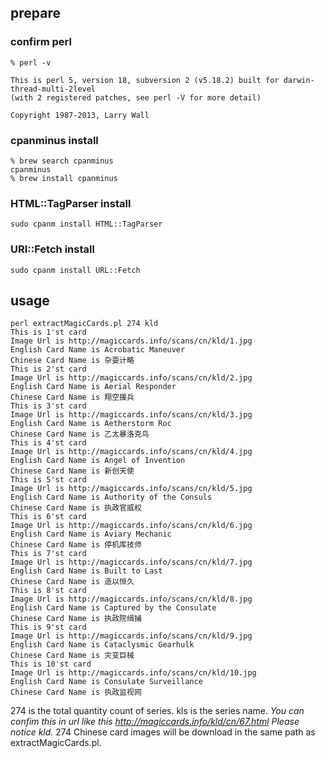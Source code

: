 ## prepare

### confirm perl
~~~
% perl -v

This is perl 5, version 18, subversion 2 (v5.18.2) built for darwin-thread-multi-2level
(with 2 registered patches, see perl -V for more detail)

Copyright 1987-2013, Larry Wall
~~~
### cpanminus install
~~~
% brew search cpanminus
cpanminus
% brew install cpanminus
~~~

### HTML::TagParser install
~~~
sudo cpanm install HTML::TagParser
~~~
### URI::Fetch install
~~~
sudo cpanm install URL::Fetch
~~~

## usage
~~~
perl extractMagicCards.pl 274 kld
This is 1'st card
Image Url is http://magiccards.info/scans/cn/kld/1.jpg
English Card Name is Acrobatic Maneuver
Chinese Card Name is 杂耍计略
This is 2'st card
Image Url is http://magiccards.info/scans/cn/kld/2.jpg
English Card Name is Aerial Responder
Chinese Card Name is 翔空援兵
This is 3'st card
Image Url is http://magiccards.info/scans/cn/kld/3.jpg
English Card Name is Aetherstorm Roc
Chinese Card Name is 乙太暴洛克鸟
This is 4'st card
Image Url is http://magiccards.info/scans/cn/kld/4.jpg
English Card Name is Angel of Invention
Chinese Card Name is 新创天使
This is 5'st card
Image Url is http://magiccards.info/scans/cn/kld/5.jpg
English Card Name is Authority of the Consuls
Chinese Card Name is 执政官威权
This is 6'st card
Image Url is http://magiccards.info/scans/cn/kld/6.jpg
English Card Name is Aviary Mechanic
Chinese Card Name is 停机库技师
This is 7'st card
Image Url is http://magiccards.info/scans/cn/kld/7.jpg
English Card Name is Built to Last
Chinese Card Name is 造以恒久
This is 8'st card
Image Url is http://magiccards.info/scans/cn/kld/8.jpg
English Card Name is Captured by the Consulate
Chinese Card Name is 执政院缉捕
This is 9'st card
Image Url is http://magiccards.info/scans/cn/kld/9.jpg
English Card Name is Cataclysmic Gearhulk
Chinese Card Name is 灾变巨械
This is 10'st card
Image Url is http://magiccards.info/scans/cn/kld/10.jpg
English Card Name is Consulate Surveillance
Chinese Card Name is 执政监视网
~~~
274 is the total quantity count of series.
kls is the series name.
*You can confim this in url like this http://magiccards.info/kld/cn/67.html*
*Please notice kld.*
274 Chinese card images will be download in the same path as extractMagicCards.pl.
